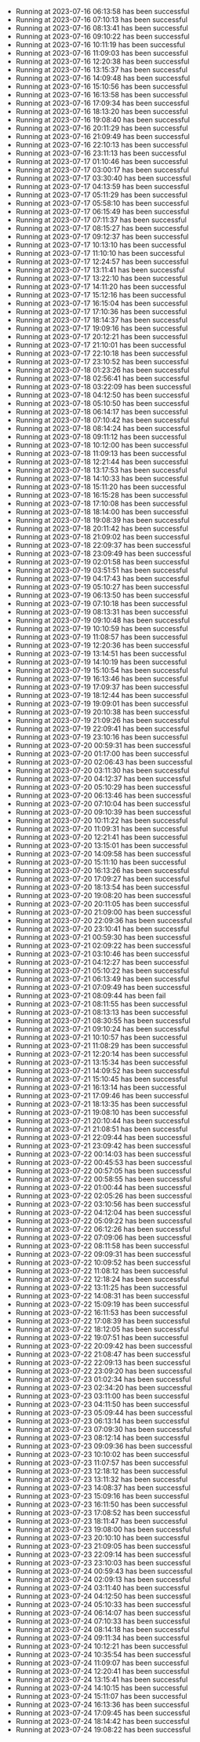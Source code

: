 - Running at 2023-07-16 06:13:58 has been successful
- Running at 2023-07-16 07:10:13 has been successful
- Running at 2023-07-16 08:13:41 has been successful
- Running at 2023-07-16 09:10:22 has been successful
- Running at 2023-07-16 10:11:19 has been successful
- Running at 2023-07-16 11:09:03 has been successful
- Running at 2023-07-16 12:20:38 has been successful
- Running at 2023-07-16 13:15:37 has been successful
- Running at 2023-07-16 14:09:48 has been successful
- Running at 2023-07-16 15:10:56 has been successful
- Running at 2023-07-16 16:13:58 has been successful
- Running at 2023-07-16 17:09:34 has been successful
- Running at 2023-07-16 18:13:20 has been successful
- Running at 2023-07-16 19:08:40 has been successful
- Running at 2023-07-16 20:11:29 has been successful
- Running at 2023-07-16 21:09:49 has been successful
- Running at 2023-07-16 22:10:13 has been successful
- Running at 2023-07-16 23:11:13 has been successful
- Running at 2023-07-17 01:10:46 has been successful
- Running at 2023-07-17 03:00:17 has been successful
- Running at 2023-07-17 03:30:40 has been successful
- Running at 2023-07-17 04:13:59 has been successful
- Running at 2023-07-17 05:11:29 has been successful
- Running at 2023-07-17 05:58:10 has been successful
- Running at 2023-07-17 06:15:49 has been successful
- Running at 2023-07-17 07:11:37 has been successful
- Running at 2023-07-17 08:15:27 has been successful
- Running at 2023-07-17 09:12:37 has been successful
- Running at 2023-07-17 10:13:10 has been successful
- Running at 2023-07-17 11:10:10 has been successful
- Running at 2023-07-17 12:24:57 has been successful
- Running at 2023-07-17 13:11:41 has been successful
- Running at 2023-07-17 13:22:10 has been successful
- Running at 2023-07-17 14:11:20 has been successful
- Running at 2023-07-17 15:12:16 has been successful
- Running at 2023-07-17 16:15:04 has been successful
- Running at 2023-07-17 17:10:36 has been successful
- Running at 2023-07-17 18:14:37 has been successful
- Running at 2023-07-17 19:09:16 has been successful
- Running at 2023-07-17 20:12:21 has been successful
- Running at 2023-07-17 21:10:01 has been successful
- Running at 2023-07-17 22:10:18 has been successful
- Running at 2023-07-17 23:10:52 has been successful
- Running at 2023-07-18 01:23:26 has been successful
- Running at 2023-07-18 02:56:41 has been successful
- Running at 2023-07-18 03:22:09 has been successful
- Running at 2023-07-18 04:12:50 has been successful
- Running at 2023-07-18 05:10:50 has been successful
- Running at 2023-07-18 06:14:17 has been successful
- Running at 2023-07-18 07:10:42 has been successful
- Running at 2023-07-18 08:14:24 has been successful
- Running at 2023-07-18 09:11:12 has been successful
- Running at 2023-07-18 10:12:00 has been successful
- Running at 2023-07-18 11:09:13 has been successful
- Running at 2023-07-18 12:21:44 has been successful
- Running at 2023-07-18 13:17:53 has been successful
- Running at 2023-07-18 14:10:33 has been successful
- Running at 2023-07-18 15:11:20 has been successful
- Running at 2023-07-18 16:15:28 has been successful
- Running at 2023-07-18 17:10:08 has been successful
- Running at 2023-07-18 18:14:00 has been successful
- Running at 2023-07-18 19:08:39 has been successful
- Running at 2023-07-18 20:11:42 has been successful
- Running at 2023-07-18 21:09:02 has been successful
- Running at 2023-07-18 22:09:37 has been successful
- Running at 2023-07-18 23:09:49 has been successful
- Running at 2023-07-19 02:01:58 has been successful
- Running at 2023-07-19 03:51:51 has been successful
- Running at 2023-07-19 04:17:43 has been successful
- Running at 2023-07-19 05:10:27 has been successful
- Running at 2023-07-19 06:13:50 has been successful
- Running at 2023-07-19 07:10:18 has been successful
- Running at 2023-07-19 08:13:31 has been successful
- Running at 2023-07-19 09:10:48 has been successful
- Running at 2023-07-19 10:10:59 has been successful
- Running at 2023-07-19 11:08:57 has been successful
- Running at 2023-07-19 12:20:36 has been successful
- Running at 2023-07-19 13:14:51 has been successful
- Running at 2023-07-19 14:10:19 has been successful
- Running at 2023-07-19 15:10:54 has been successful
- Running at 2023-07-19 16:13:46 has been successful
- Running at 2023-07-19 17:09:37 has been successful
- Running at 2023-07-19 18:12:44 has been successful
- Running at 2023-07-19 19:09:01 has been successful
- Running at 2023-07-19 20:10:38 has been successful
- Running at 2023-07-19 21:09:26 has been successful
- Running at 2023-07-19 22:09:41 has been successful
- Running at 2023-07-19 23:10:16 has been successful
- Running at 2023-07-20 00:59:31 has been successful
- Running at 2023-07-20 01:17:00 has been successful
- Running at 2023-07-20 02:06:43 has been successful
- Running at 2023-07-20 03:11:30 has been successful
- Running at 2023-07-20 04:12:37 has been successful
- Running at 2023-07-20 05:10:29 has been successful
- Running at 2023-07-20 06:13:46 has been successful
- Running at 2023-07-20 07:10:04 has been successful
- Running at 2023-07-20 09:10:39 has been successful
- Running at 2023-07-20 10:11:22 has been successful
- Running at 2023-07-20 11:09:31 has been successful
- Running at 2023-07-20 12:21:41 has been successful
- Running at 2023-07-20 13:15:01 has been successful
- Running at 2023-07-20 14:09:58 has been successful
- Running at 2023-07-20 15:11:10 has been successful
- Running at 2023-07-20 16:13:26 has been successful
- Running at 2023-07-20 17:09:27 has been successful
- Running at 2023-07-20 18:13:54 has been successful
- Running at 2023-07-20 19:08:20 has been successful
- Running at 2023-07-20 20:11:05 has been successful
- Running at 2023-07-20 21:09:00 has been successful
- Running at 2023-07-20 22:09:36 has been successful
- Running at 2023-07-20 23:10:41 has been successful
- Running at 2023-07-21 00:59:30 has been successful
- Running at 2023-07-21 02:09:22 has been successful
- Running at 2023-07-21 03:10:46 has been successful
- Running at 2023-07-21 04:12:27 has been successful
- Running at 2023-07-21 05:10:22 has been successful
- Running at 2023-07-21 06:13:49 has been successful
- Running at 2023-07-21 07:09:49 has been successful
- Running at 2023-07-21 08:09:44 has been fail
- Running at 2023-07-21 08:11:55 has been successful
- Running at 2023-07-21 08:13:13 has been successful
- Running at 2023-07-21 08:30:55 has been successful
- Running at 2023-07-21 09:10:24 has been successful
- Running at 2023-07-21 10:10:57 has been successful
- Running at 2023-07-21 11:08:29 has been successful
- Running at 2023-07-21 12:20:14 has been successful
- Running at 2023-07-21 13:15:34 has been successful
- Running at 2023-07-21 14:09:52 has been successful
- Running at 2023-07-21 15:10:45 has been successful
- Running at 2023-07-21 16:13:14 has been successful
- Running at 2023-07-21 17:09:46 has been successful
- Running at 2023-07-21 18:13:35 has been successful
- Running at 2023-07-21 19:08:10 has been successful
- Running at 2023-07-21 20:10:44 has been successful
- Running at 2023-07-21 21:08:51 has been successful
- Running at 2023-07-21 22:09:44 has been successful
- Running at 2023-07-21 23:09:42 has been successful
- Running at 2023-07-22 00:14:03 has been successful
- Running at 2023-07-22 00:45:53 has been successful
- Running at 2023-07-22 00:57:05 has been successful
- Running at 2023-07-22 00:58:55 has been successful
- Running at 2023-07-22 01:00:44 has been successful
- Running at 2023-07-22 02:05:26 has been successful
- Running at 2023-07-22 03:10:56 has been successful
- Running at 2023-07-22 04:12:04 has been successful
- Running at 2023-07-22 05:09:22 has been successful
- Running at 2023-07-22 06:12:26 has been successful
- Running at 2023-07-22 07:09:06 has been successful
- Running at 2023-07-22 08:11:58 has been successful
- Running at 2023-07-22 09:09:31 has been successful
- Running at 2023-07-22 10:09:52 has been successful
- Running at 2023-07-22 11:08:12 has been successful
- Running at 2023-07-22 12:18:24 has been successful
- Running at 2023-07-22 13:11:25 has been successful
- Running at 2023-07-22 14:08:31 has been successful
- Running at 2023-07-22 15:09:19 has been successful
- Running at 2023-07-22 16:11:53 has been successful
- Running at 2023-07-22 17:08:39 has been successful
- Running at 2023-07-22 18:12:05 has been successful
- Running at 2023-07-22 19:07:51 has been successful
- Running at 2023-07-22 20:09:42 has been successful
- Running at 2023-07-22 21:08:47 has been successful
- Running at 2023-07-22 22:09:13 has been successful
- Running at 2023-07-22 23:09:20 has been successful
- Running at 2023-07-23 01:02:34 has been successful
- Running at 2023-07-23 02:34:20 has been successful
- Running at 2023-07-23 03:11:00 has been successful
- Running at 2023-07-23 04:11:50 has been successful
- Running at 2023-07-23 05:09:44 has been successful
- Running at 2023-07-23 06:13:14 has been successful
- Running at 2023-07-23 07:09:30 has been successful
- Running at 2023-07-23 08:12:14 has been successful
- Running at 2023-07-23 09:09:36 has been successful
- Running at 2023-07-23 10:10:02 has been successful
- Running at 2023-07-23 11:07:57 has been successful
- Running at 2023-07-23 12:18:12 has been successful
- Running at 2023-07-23 13:11:32 has been successful
- Running at 2023-07-23 14:08:37 has been successful
- Running at 2023-07-23 15:09:16 has been successful
- Running at 2023-07-23 16:11:50 has been successful
- Running at 2023-07-23 17:08:52 has been successful
- Running at 2023-07-23 18:11:47 has been successful
- Running at 2023-07-23 19:08:00 has been successful
- Running at 2023-07-23 20:10:10 has been successful
- Running at 2023-07-23 21:09:05 has been successful
- Running at 2023-07-23 22:09:14 has been successful
- Running at 2023-07-23 23:10:03 has been successful
- Running at 2023-07-24 00:59:43 has been successful
- Running at 2023-07-24 02:09:13 has been successful
- Running at 2023-07-24 03:11:40 has been successful
- Running at 2023-07-24 04:12:50 has been successful
- Running at 2023-07-24 05:10:33 has been successful
- Running at 2023-07-24 06:14:07 has been successful
- Running at 2023-07-24 07:10:33 has been successful
- Running at 2023-07-24 08:14:18 has been successful
- Running at 2023-07-24 09:11:34 has been successful
- Running at 2023-07-24 10:12:21 has been successful
- Running at 2023-07-24 10:35:54 has been successful
- Running at 2023-07-24 11:09:07 has been successful
- Running at 2023-07-24 12:20:41 has been successful
- Running at 2023-07-24 13:15:41 has been successful
- Running at 2023-07-24 14:10:15 has been successful
- Running at 2023-07-24 15:11:07 has been successful
- Running at 2023-07-24 16:13:36 has been successful
- Running at 2023-07-24 17:09:45 has been successful
- Running at 2023-07-24 18:14:42 has been successful
- Running at 2023-07-24 19:08:22 has been successful
